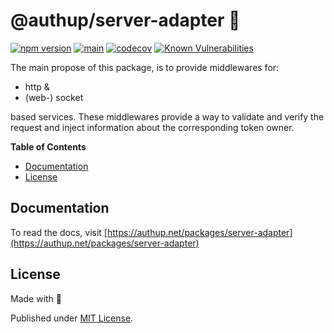 # @authup/server-adapter 🌉

[![npm version](https://badge.fury.io/js/@authup%2Fserver-adapter.svg)](https://badge.fury.io/js/@authup%2Fserver-adapter)
[![main](https://github.com/Tada5hi/authup/actions/workflows/main.yml/badge.svg)](https://github.com/Tada5hi/authup/actions/workflows/main.yml)
[![codecov](https://codecov.io/gh/Tada5hi/authup/branch/master/graph/badge.svg?token=FHE347R1NW)](https://codecov.io/gh/Tada5hi/authup)
[![Known Vulnerabilities](https://snyk.io/test/github/Tada5hi/authup/badge.svg)](https://snyk.io/test/github/Tada5hi/authup)

The main propose of this package, is to provide middlewares for:

- http &
- (web-) socket

based services. These middlewares provide a way to validate and verify the request and inject information about the corresponding token owner.

**Table of Contents**

- [Documentation](#documentation)
- [License](#license)

## Documentation

To read the docs, visit [https://authup.net/packages/server-adapter](https://authup.net/packages/server-adapter)

## License

Made with 💚

Published under [MIT License](./LICENSE).
